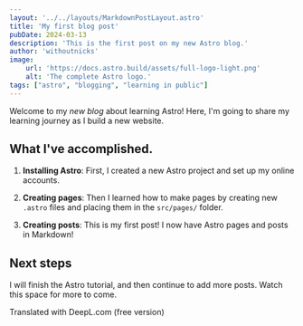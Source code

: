 ```yaml
---
layout: '../../layouts/MarkdownPostLayout.astro'
title: 'My first blog post'
pubDate: 2024-03-13
description: 'This is the first post on my new Astro blog.'
author: 'withoutnicks'
image:
    url: 'https://docs.astro.build/assets/full-logo-light.png'
    alt: 'The complete Astro logo.'
tags: ["astro", "blogging", "learning in public"]
---
```


Welcome to my _new blog_ about learning Astro! Here, I'm going to share my learning journey as I build a new website.

## What I've accomplished.

1. **Installing Astro**: First, I created a new Astro project and set up my online accounts.

2. **Creating pages**: Then I learned how to make pages by creating new `.astro` files and placing them in the `src/pages/` folder.

3. **Creating posts**: This is my first post! I now have Astro pages and posts in Markdown!

## Next steps

I will finish the Astro tutorial, and then continue to add more posts. Watch this space for more to come.

Translated with DeepL.com (free version)